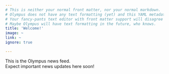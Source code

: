 ```yaml
---
# This is neither your normal front matter, nor your normal markdown.
# Olympus does not have any text formatting (yet) and this YAML metadata is used in a nonstandard manner.
# Your fancy-pants text editor with front matter support will disagree though.
# Maybe Olympus will have text formatting in the future, who knows.
title: 'Welcome!'
image: ~
link: ~
ignore: true

---
```


This is the Olympus news feed.  
Expect important news updates here soon!
